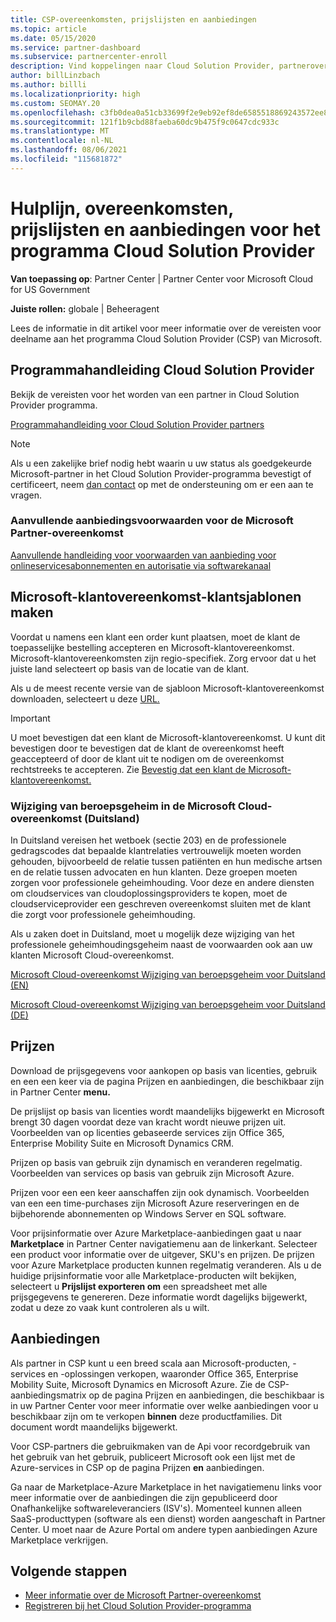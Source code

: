 ```yaml
---
title: CSP-overeenkomsten, prijslijsten en aanbiedingen
ms.topic: article
ms.date: 05/15/2020
ms.service: partner-dashboard
ms.subservice: partnercenter-enroll
description: Vind koppelingen naar Cloud Solution Provider, partnerovereenkomsten, klantovereenkomsten, prijslijsten en aanbiedingen.
author: billLinzbach
ms.author: billli
ms.localizationpriority: high
ms.custom: SEOMAY.20
ms.openlocfilehash: c3fb0dea0a51cb33699f2e9eb92ef8de6585518869243572ee8e4bfdd6d844f3
ms.sourcegitcommit: 121f1b9cbd88faeba60dc9b475f9c0647cdc933c
ms.translationtype: MT
ms.contentlocale: nl-NL
ms.lasthandoff: 08/06/2021
ms.locfileid: "115681872"
---
```

# <a name="cloud-solution-provider-program-guide-agreements-price-lists-and-offers"></a>Hulplijn, overeenkomsten, prijslijsten en aanbiedingen voor het programma Cloud Solution Provider

**Van toepassing op**: Partner Center | Partner Center voor Microsoft Cloud for US Government

**Juiste rollen:** globale | Beheeragent

Lees de informatie in dit artikel voor meer informatie over de vereisten voor deelname aan het programma Cloud Solution Provider (CSP) van Microsoft.

## <a name="cloud-solution-provider-program-guide"></a>Programmahandleiding Cloud Solution Provider

Bekijk de vereisten voor het worden van een partner in Cloud Solution Provider programma.

[Programmahandleiding voor Cloud Solution Provider partners](https://go.microsoft.com/fwlink/p/?LinkId=617100)

>[!Note]
>Als u een zakelijke brief nodig hebt waarin u uw status als goedgekeurde Microsoft-partner in het Cloud Solution Provider-programma bevestigt of certificeert, neem [dan contact](https://partner.microsoft.com/pcv/servicerequests/create) op met de ondersteuning om er een aan te vragen.

### <a name="additional-offer-terms-to-the-microsoft-partner-agreement"></a>Aanvullende aanbiedingsvoorwaarden voor de Microsoft Partner-overeenkomst

[Aanvullende handleiding voor voorwaarden van aanbieding voor onlineservicesabonnementen en autorisatie via softwarekanaal](https://query.prod.cms.rt.microsoft.com/cms/api/am/binary/RE3NOo7)

## <a name="microsoft-customer-agreement-customer-templates"></a>Microsoft-klantovereenkomst-klantsjablonen maken

Voordat u namens een klant een order kunt plaatsen, moet de klant de toepasselijke bestelling accepteren en Microsoft-klantovereenkomst. Microsoft-klantovereenkomsten zijn regio-specifiek. Zorg ervoor dat u het juiste land selecteert op basis van de locatie van de klant.

Als u de meest recente versie van de sjabloon Microsoft-klantovereenkomst downloaden, selecteert u deze [URL.](https://aka.ms/customeragreement)

>[!IMPORTANT]
>U moet bevestigen dat een klant de Microsoft-klantovereenkomst. U kunt dit bevestigen door te bevestigen dat de klant de overeenkomst heeft geaccepteerd of door de klant uit te nodigen om de overeenkomst rechtstreeks te accepteren. Zie [Bevestig dat een klant de Microsoft-klantovereenkomst.](confirm-customer-agreement.md)

### <a name="professional-secrecy-amendment-to-the-microsoft-cloud-agreement-germany"></a>Wijziging van beroepsgeheim in de Microsoft Cloud-overeenkomst (Duitsland)

In Duitsland vereisen het wetboek (sectie 203) en de professionele gedragscodes dat bepaalde klantrelaties vertrouwelijk moeten worden gehouden, bijvoorbeeld de relatie tussen patiënten en hun medische artsen en de relatie tussen advocaten en hun klanten. Deze groepen moeten zorgen voor professionele geheimhouding. Voor deze en andere diensten om cloudservices van cloudoplossingsproviders te kopen, moet de cloudserviceprovider een geschreven overeenkomst sluiten met de klant die zorgt voor professionele geheimhouding.

Als u zaken doet in Duitsland, moet u mogelijk deze wijziging van het professionele geheimhoudingsgeheim naast de voorwaarden ook aan uw klanten Microsoft Cloud-overeenkomst.

[Microsoft Cloud-overeenkomst Wijziging van beroepsgeheim voor Duitsland (EN)](https://go.microsoft.com/fwlink/?linkid=2030827&clcid=0x409)

[Microsoft Cloud-overeenkomst Wijziging van beroepsgeheim voor Duitsland (DE)](https://go.microsoft.com/fwlink/?linkid=2030827&clcid=0x407)

## <a name="pricing"></a>Prijzen

Download de prijsgegevens voor aankopen op basis van licenties,  gebruik en een een keer via de pagina Prijzen en aanbiedingen, die beschikbaar zijn in Partner Center **menu.**

De prijslijst op basis van licenties wordt maandelijks bijgewerkt en Microsoft brengt 30 dagen voordat deze van kracht wordt nieuwe prijzen uit. Voorbeelden van op licenties gebaseerde services zijn Office 365, Enterprise Mobility Suite en Microsoft Dynamics CRM. 

Prijzen op basis van gebruik zijn dynamisch en veranderen regelmatig. Voorbeelden van services op basis van gebruik zijn Microsoft Azure.

Prijzen voor een een keer aanschaffen zijn ook dynamisch. Voorbeelden van een een time-purchases zijn Microsoft Azure reserveringen en de bijbehorende abonnementen op Windows Server en SQL software.

Voor prijsinformatie over Azure Marketplace-aanbiedingen gaat u naar **Marketplace** in Partner Center navigatiemenu aan de linkerkant. Selecteer een product voor informatie over de uitgever, SKU's en prijzen. De prijzen voor Azure Marketplace producten kunnen regelmatig veranderen. Als u de huidige prijsinformatie voor alle Marketplace-producten wilt bekijken, selecteert u **Prijslijst exporteren om** een spreadsheet met alle prijsgegevens te genereren. Deze informatie wordt dagelijks bijgewerkt, zodat u deze zo vaak kunt controleren als u wilt.

## <a name="offers"></a>Aanbiedingen

Als partner in CSP kunt u een breed scala aan Microsoft-producten, -services en -oplossingen verkopen, waaronder Office 365, Enterprise Mobility Suite, Microsoft Dynamics en Microsoft Azure. Zie de CSP-aanbiedingsmatrix op de pagina Prijzen en aanbiedingen, die  beschikbaar is in uw Partner Center voor meer informatie over welke aanbiedingen voor u beschikbaar zijn om te verkopen **binnen** deze productfamilies. Dit document wordt maandelijks bijgewerkt.

Voor CSP-partners die gebruikmaken van de Api voor recordgebruik van het gebruik van het gebruik, publiceert Microsoft ook een lijst met de Azure-services in CSP op de pagina Prijzen **en** aanbiedingen.

Ga naar de Marketplace-Azure Marketplace in het navigatiemenu links voor  meer informatie over de aanbiedingen die zijn gepubliceerd door Onafhankelijke softwareleveranciers (ISV's). Momenteel kunnen alleen SaaS-producttypen (software als een dienst) worden aangeschaft in Partner Center. U moet naar de Azure Portal om andere typen aanbiedingen Azure Marketplace verkrijgen.

## <a name="next-steps"></a>Volgende stappen

- [Meer informatie over de Microsoft Partner-overeenkomst](microsoft-partner-agreement.md)
- [Registreren bij het Cloud Solution Provider-programma](enrolling-in-the-csp-program.md)
